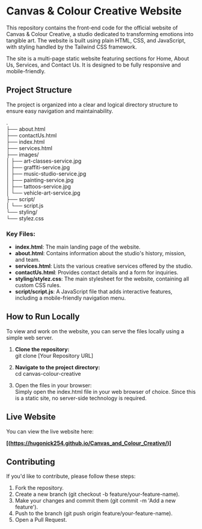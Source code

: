 # **Canvas & Colour Creative Website**

This repository contains the front-end code for the official website of Canvas & Colour Creative, a studio dedicated to transforming emotions into tangible art. The website is built using plain HTML, CSS, and JavaScript, with styling handled by the Tailwind CSS framework.

The site is a multi-page static website featuring sections for Home, About Us, Services, and Contact Us. It is designed to be fully responsive and mobile-friendly.

## **Project Structure**

The project is organized into a clear and logical directory structure to ensure easy navigation and maintainability.

.  
├── about.html  
├── contactUs.html  
├── index.html  
├── services.html  
├── images/  
│   ├── art-classes-service.jpg  
│   ├── graffiti-service.jpg  
│   ├── music-studio-service.jpg  
│   ├── painting-service.jpg  
│   ├── tattoos-service.jpg  
│   └── vehicle-art-service.jpg  
├── script/  
│   └── script.js  
└── styling/  
    └── stylez.css

### **Key Files:**

* **index.html**: The main landing page of the website.  
* **about.html**: Contains information about the studio's history, mission, and team.  
* **services.html**: Lists the various creative services offered by the studio.  
* **contactUs.html**: Provides contact details and a form for inquiries.  
* **styling/stylez.css**: The main stylesheet for the website, containing all custom CSS rules.  
* **script/script.js**: A JavaScript file that adds interactive features, including a mobile-friendly navigation menu.

## **How to Run Locally**

To view and work on the website, you can serve the files locally using a simple web server.

1. **Clone the repository:**  
   git clone \[Your Repository URL\]

2. **Navigate to the project directory:**  
   cd canvas-colour-creative

3. Open the files in your browser:  
   Simply open the index.html file in your web browser of choice. Since this is a static site, no server-side technology is required.

## **Live Website**

You can view the live website here:

**\[(https://hugonick254.github.io/Canvas_and_Colour_Creative/)\]**

## **Contributing**

If you'd like to contribute, please follow these steps:

1. Fork the repository.  
2. Create a new branch (git checkout \-b feature/your-feature-name).  
3. Make your changes and commit them (git commit \-m 'Add a new feature').  
4. Push to the branch (git push origin feature/your-feature-name).  
5. Open a Pull Request.
